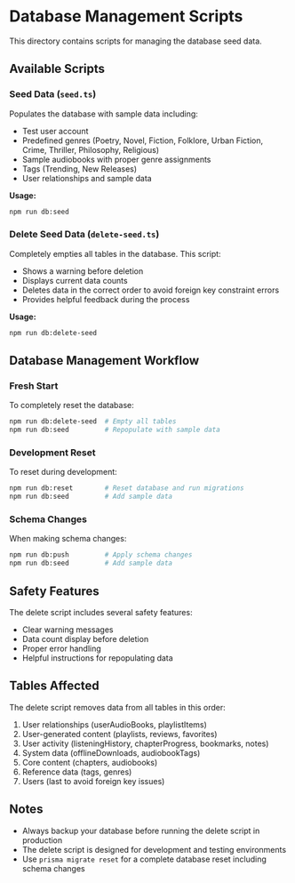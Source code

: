 # Database Management Scripts

This directory contains scripts for managing the database seed data.

## Available Scripts

### Seed Data (`seed.ts`)

Populates the database with sample data including:

- Test user account
- Predefined genres (Poetry, Novel, Fiction, Folklore, Urban Fiction, Crime, Thriller, Philosophy, Religious)
- Sample audiobooks with proper genre assignments
- Tags (Trending, New Releases)
- User relationships and sample data

**Usage:**

```bash
npm run db:seed
```

### Delete Seed Data (`delete-seed.ts`)

Completely empties all tables in the database. This script:

- Shows a warning before deletion
- Displays current data counts
- Deletes data in the correct order to avoid foreign key constraint errors
- Provides helpful feedback during the process

**Usage:**

```bash
npm run db:delete-seed
```

## Database Management Workflow

### Fresh Start

To completely reset the database:

```bash
npm run db:delete-seed  # Empty all tables
npm run db:seed         # Repopulate with sample data
```

### Development Reset

To reset during development:

```bash
npm run db:reset        # Reset database and run migrations
npm run db:seed         # Add sample data
```

### Schema Changes

When making schema changes:

```bash
npm run db:push         # Apply schema changes
npm run db:seed         # Add sample data
```

## Safety Features

The delete script includes several safety features:

- Clear warning messages
- Data count display before deletion
- Proper error handling
- Helpful instructions for repopulating data

## Tables Affected

The delete script removes data from all tables in this order:

1. User relationships (userAudioBooks, playlistItems)
2. User-generated content (playlists, reviews, favorites)
3. User activity (listeningHistory, chapterProgress, bookmarks, notes)
4. System data (offlineDownloads, audiobookTags)
5. Core content (chapters, audiobooks)
6. Reference data (tags, genres)
7. Users (last to avoid foreign key issues)

## Notes

- Always backup your database before running the delete script in production
- The delete script is designed for development and testing environments
- Use `prisma migrate reset` for a complete database reset including schema changes
